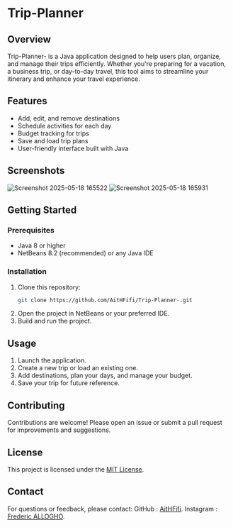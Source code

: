 # Trip-Planner

## Overview

Trip-Planner- is a Java application designed to help users plan, organize, and manage their trips efficiently. Whether you're preparing for a vacation, a business trip, or day-to-day travel, this tool aims to streamline your itinerary and enhance your travel experience.

## Features

- Add, edit, and remove destinations
- Schedule activities for each day
- Budget tracking for trips
- Save and load trip plans
- User-friendly interface built with Java

## Screenshots
![Screenshot 2025-05-18 165522](https://github.com/user-attachments/assets/5f17f0f4-2781-4a8c-a000-794ab478e50f)
![Screenshot 2025-05-18 165931](https://github.com/user-attachments/assets/d9844aa9-fea2-48d7-bf60-b71a0fa8a13a)

## Getting Started

### Prerequisites

- Java 8 or higher
- NetBeans 8.2 (recommended) or any Java IDE

### Installation

1. Clone this repository:
    ```bash
    git clone https://github.com/AitHFifi/Trip-Planner-.git
    ```
2. Open the project in NetBeans or your preferred IDE.
3. Build and run the project.

## Usage

1. Launch the application.
2. Create a new trip or load an existing one.
3. Add destinations, plan your days, and manage your budget.
4. Save your trip for future reference.

## Contributing

Contributions are welcome! Please open an issue or submit a pull request for improvements and suggestions.

## License

This project is licensed under the [MIT License](LICENSE).

## Contact

For questions or feedback, please contact:
GitHub : [AitHFifi](https://github.com/AitHFifi).
Instagram : [Frederic ALLOGHO](https://www.instagram.com/alloghofils).
